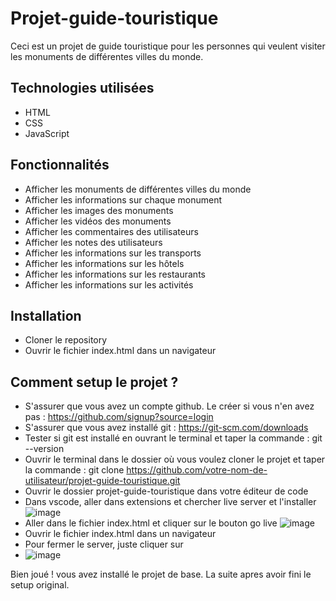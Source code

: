 # Projet-guide-touristique
Ceci est un projet de guide touristique pour les personnes qui veulent visiter les monuments de différentes villes du monde.

## Technologies utilisées

- HTML
- CSS
- JavaScript 

## Fonctionnalités

- Afficher les monuments de différentes villes du monde
- Afficher les informations sur chaque monument
- Afficher les images des monuments
- Afficher les vidéos des monuments 
- Afficher les commentaires des utilisateurs
- Afficher les notes des utilisateurs
- Afficher les informations sur les transports
- Afficher les informations sur les hôtels
- Afficher les informations sur les restaurants
- Afficher les informations sur les activités


## Installation

- Cloner le repository
- Ouvrir le fichier index.html dans un navigateur

## Comment setup le projet ?
- S'assurer que vous avez un compte github. Le créer si vous n'en avez pas : https://github.com/signup?source=login
- S'assurer que vous avez installé git : https://git-scm.com/downloads 
- Tester si git est installé en ouvrant le terminal et taper la commande : git --version
- Ouvrir le terminal dans le dossier où vous voulez cloner le projet et taper la commande : git clone https://github.com/votre-nom-de-utilisateur/projet-guide-touristique.git
- Ouvrir le dossier projet-guide-touristique dans votre éditeur de code
- Dans vscode, aller dans extensions et chercher live server et l'installer
![image](https://github.com/user-attachments/assets/93871e44-7af6-4989-b4cd-13af0ae7cd3d)
- Aller dans le fichier index.html et cliquer sur le bouton go live
![image](https://github.com/user-attachments/assets/96a4fc48-d33b-4f2b-870e-da73d02f314f)
- Ouvrir le fichier index.html dans un navigateur
- Pour fermer le server, juste cliquer sur
- ![image](https://github.com/user-attachments/assets/081c2c00-a059-4b99-90ae-3b9d7fd6119d)

Bien joué ! vous avez installé le projet de base. La suite apres avoir fini le setup original.


